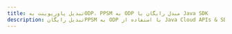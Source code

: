 ---title: تبدیل پاورپوینت بهODP، PPSM به ODP مبدل رایگان یا Java SDKdescription: تبدیل رایگانPPSM به ODP با استفاده از Java Cloud APIs & SDK. همچنین اسناد Microsoft PowerPoint را در Cloud ایجاد، ویرایش و رندر کنید.---